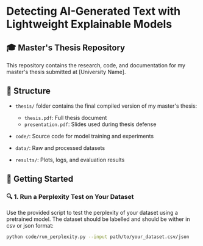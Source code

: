 # Detecting AI-Generated Text with Lightweight Explainable Models

## 🎓 Master's Thesis Repository
This repository contains the research, code, and documentation for my master's thesis submitted at [University Name].

## 📂 Structure

- `thesis/` folder contains the final compiled version of my master's thesis:
    - `thesis.pdf`: Full thesis document
    - `presentation.pdf`: Slides used during thesis defense

- `code/`: Source code for model training and experiments
- `data/`: Raw and processed datasets
- `results/`: Plots, logs, and evaluation results

## 🚀 Getting Started

### 🔍 1. Run a Perplexity Test on Your Dataset

Use the provided script to test the perplexity of your dataset using a pretrained model. The dataset should be labelled and should be wither in csv or json format:

```bash
python code/run_perplexity.py --input path/to/your_dataset.csv/json


